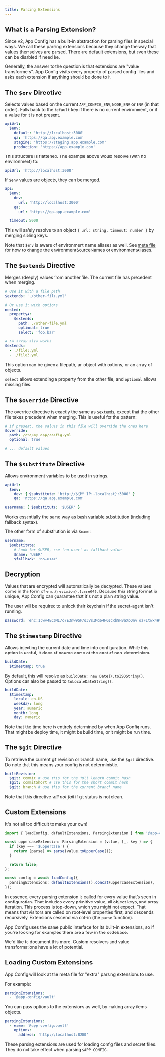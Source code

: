```yaml
---
title: Parsing Extensions
---
```


## What is a Parsing Extension?

Since v2, App Config has a built-in abstraction for parsing files in special ways.
We call these parsing extensions because they change the way that values themselves are parsed.
There are default extensions, but even these can be disabled if need be.

Generally, the answer to the question is that extensions are "value transformers".
App Config visits every property of parsed config files and asks each extension if anything should be done to it.

## The `$env` Directive

Selects values based on the current `APP_CONFIG_ENV`, `NODE_ENV` or `ENV` (in that order).
Falls back to the `default` key if there is no current environment, or if a value for it is not present.

```yaml
apiUrl:
  $env:
    default: 'http://localhost:3000'
    qa: 'https://qa.app.example.com'
    staging: 'https://staging.app.example.com'
    production: 'https://app.example.com'
```

This structure is flattened. The example above would resolve (with no environment) to:

```yaml
apiUrl: 'http://localhost:3000'
```

If `$env` values are objects, they can be merged.

```yaml
api:
  $env:
    dev:
      url: 'http://localhost:3000'
    qa:
      url: 'https://qa.app.example.com'

  timeout: 5000
```

This will safely resolve to an object `{ url: string, timeout: number }` by merging sibling keys.

Note that `$env` is aware of environment name aliases as well. See [meta file](./settings.md#parse-and-loading-configuration)
for how to change the environmentSourceNames or environmentAliases.

## The `$extends` Directive

Merges (deeply) values from another file. The current file has precedent when merging.

```yaml
# Use it with a file path
$extends: './other-file.yml'

# Or use it with options
nested:
  propertyA:
    $extends:
      path: ./other-file.yml
      optional: true
      select: 'foo.bar'

# An array also works
$extends:
  - ./file1.yml
  - ./file2.yml
```

This option can be given a filepath, an object with options, or an array of objects.

`select` allows extending a property from the other file, and `optional` allows missing files.

## The `$override` Directive

The override directive is exactly the same as `$extends`, except that the other file takes precedent when merging.
This is useful for the pattern:

```yaml
# if present, the values in this file will override the ones here
$override:
  path: /etc/my-app/config.yml
  optional: true

# ... default values
```

## The `$substitute` Directive

Allows environment variables to be used in strings.

```yaml
apiUrl:
  $env:
    dev: { $substitute: 'http://${MY_IP:-localhost}:3000' }
    qa: 'https://qa.app.example.com'

username: { $substitute: '$USER' }
```

Works essentially the same way as [bash variable substitution](https://tldp.org/LDP/abs/html/parameter-substitution.html)
(including fallback syntax).

The other form of substitution is via `$name`:

```yaml
username:
  $substitute:
    # Look for $USER, use 'no-user' as fallback value
    $name: 'USER'
    $fallback: 'no-user'
```

## Decryption

Values that are encrypted will automatically be decrypted.
These values come in the form of `enc:{revision}:{base64}`.
Because this string format is unique, App Config can guarantee that it's not a plain string value.

The user will be required to unlock their keychain if the secret-agent isn't running.

```yaml
password: 'enc:1:wy4ECQMI/o7E3nw9SP7g3VsIMg64HGIcRb9HyaXpQnyjozFItwx4HvsP1D2plP6Y0kYBAr2ytzs2v5bN+n2oVthkEmbrq8oqIqCF3Cx+pcjJ+5h+SyxQuJ7neNp4SRtnD4EK32rPJpyDMeHG4+pGwIjFuSH1USqQ=SZWR'
```

## The `$timestamp` Directive

Allows injecting the current date and time into configuration. While this option is useful,
it does of course come at the cost of non-determinism.

```yaml
buildDate:
  $timestamp: true
```

By default, this will resolve as `buildDate: new Date().toISOString()`. Options can also be passed to `toLocaleDateString()`.

```yaml
buildDate:
  $timestamp:
    locale: en-US
    weekday: long
    year: numeric
    month: long
    day: numeric
```

Note that the time here is entirely determined by when App Config runs. That might
be deploy time, it might be build time, or it might be run time.

## The `$git` Directive

To retrieve the current git revision or branch name, use the `$git` directive.
Do note that this means your config is not deterministic.

```yaml
builtRevision:
  $git: commit # use this for the full length commit hash
  $git: commitShort # use this for the short commit hash
  $git: branch # use this for the current branch name
```

Note that this directive _will not fail_ if git status is not clean.

## Custom Extensions

It's not all too difficult to make your own!

```typescript
import { loadConfig, defaultExtensions, ParsingExtension } from '@app-config/main';

const uppercaseExtension: ParsingExtension = (value, [_, key]) => {
  if (key === '$uppercase') {
    return (parse) => parse(value.toUpperCase());
  }

  return false;
};

const config = await loadConfig({
  parsingExtensions: defaultExtensions().concat(uppercaseExtension),
});
```

In essence, every parsing extension is called for every value that's seen in configuration.
That includes every primitive value, all object keys, and array iteration.
This process is top-down, which you might not expect. That means that visitors are called
on root-level properties first, and descends recursively. Extensions descend via opt-in (the `parse` function).

App Config uses the same public interface for its built-in extensions, so if you're looking for examples
there are a few in the codebase.

We'd like to document this more. Custom resolvers and value transformations have a lot of potential.

## Loading Custom Extensions

App Config will look at the meta file for "extra" parsing extensions to use.

For example:

```yaml
parsingExtensions:
  - '@app-config/vault'
```

You can pass options to the extensions as well, by making array items objects.

```yaml
parsingExtensions:
  - name: '@app-config/vault'
    options:
      address: 'http://localhost:8200'
```

These parsing extensions are used for loading config files and secret files.
They do not take effect when parsing `$APP_CONFIG`.
